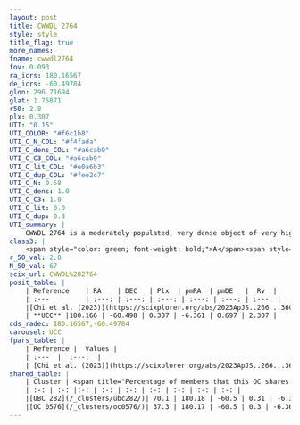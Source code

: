 ```yaml
---
layout: post
title: CWWDL 2764
style: style
title_flag: true
more_names: 
fname: cwwdl2764
fov: 0.093
ra_icrs: 180.16567
de_icrs: -60.49784
glon: 296.71694
glat: 1.75871
r50: 2.8
plx: 0.307
UTI: "0.15"
UTI_COLOR: "#f6c1b8"
UTI_C_N_COL: "#f4fada"
UTI_C_dens_COL: "#a6cab9"
UTI_C_C3_COL: "#a6cab9"
UTI_C_lit_COL: "#e0a6b3"
UTI_C_dup_COL: "#fee2c7"
UTI_C_N: 0.58
UTI_C_dens: 1.0
UTI_C_C3: 1.0
UTI_C_lit: 0.0
UTI_C_dup: 0.3
UTI_summary: |
    CWWDL 2764 is a moderately populated, very dense object of very high C3 quality. It was recently reported in the literature.<br><br><span style="color: #99180f; font-weight: bold;">Warning: </span>This is possibly a duplicated object, which shares a significant percentage of members with at least one previously reported entry.
class3: |
    <span style="color: green; font-weight: bold;">A</span><span style="color: green; font-weight: bold;">A</span>
r_50_val: 2.8
N_50_val: 67
scix_url: CWWDL%202764
posit_table: |
    | Reference    | RA    | DEC   | Plx  | pmRA  | pmDE   |  Rv  |
    | :---         | :---: | :---: | :---: | :---: | :---: | :---: |
    |[Chi et al. (2023)](https://scixplorer.org/abs/2023ApJS..266...36C) | 180.143 | -60.497 | 0.293 | -6.41 | 0.73 | -14.675 |
    | **UCC** |180.166 | -60.498 | 0.307 | -6.361 | 0.697 | 2.307 | 
cds_radec: 180.16567,-60.49784
carousel: UCC
fpars_table: |
    | Reference |  Values |
    | :---  |  :---:  |
    | [Chi et al. (2023)](https://scixplorer.org/abs/2023ApJS..266...36C) | `logAge=7.73, Z=0.42` |
shared_table: |
    | Cluster | <span title="Percentage of members that this OC shares with the ones listed">%</span>   | RA   | DEC   | Plx   | pmRA  | pmDE  | Rv | UTI |
    | :-: | :-: |:-: | :-: | :-: | :-: | :-: | :-: | :-: |
    |[UBC 282](/_clusters/ubc282/)| 70.1 | 180.18 | -60.5 | 0.31 | -6.34 | 0.67 | 56.84 |0.7 |
    |[OC 0576](/_clusters/oc0576/)| 37.3 | 180.17 | -60.5 | 0.3 | -6.36 | 0.68 | -- |0.0 |
---
```

